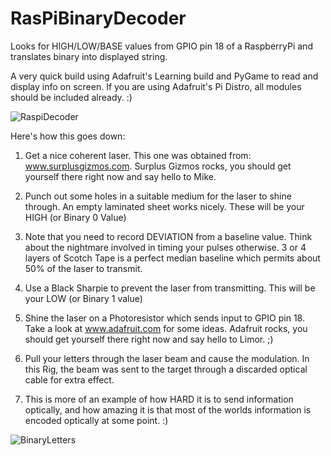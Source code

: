 RasPiBinaryDecoder
==================

Looks for HIGH/LOW/BASE values from GPIO pin 18 of a RaspberryPi and translates binary into displayed string.

A very quick build using Adafruit's Learning build and PyGame to read and display info on screen. If you are using Adafruit's Pi Distro, all modules should be included already. :) 

![RaspiDecoder](http://gipper.github.com/RasPiBinaryDecoder/images/RaspiDecoder.png)


Here's how this goes down:

1. Get a nice coherent laser. This one was obtained from: www.surplusgizmos.com. Surplus Gizmos rocks, you should get yourself there right now and say hello to Mike.

2. Punch out some holes in a suitable medium for the laser to shine through. An empty laminated sheet works nicely. These will be your HIGH (or Binary 0 Value)

3. Note that you need to record DEVIATION from a baseline value. Think about the nightmare involved in timing your pulses otherwise. 3 or 4 layers of Scotch Tape is a perfect median baseline which permits about 50% of the laser to transmit.

4. Use a Black Sharpie to prevent the laser from transmitting. This will be your LOW (or Binary 1 value)

5. Shine the laser on a Photoresistor which sends input to GPIO pin 18. Take a look at www.adafruit.com for some ideas. Adafruit rocks, you should get yourself there right now and say hello to Limor. ;)

6. Pull your letters through the laser beam and cause the modulation. In this Rig, the beam was sent to the target through a discarded optical cable for extra effect.

7. This is more of an example of how HARD it is to send information optically, and how amazing it is that most of the worlds information is encoded optically at some point. :)

![BinaryLetters](http://gipper.github.com/RasPiBinaryDecoder/images/BinaryLetters.png)